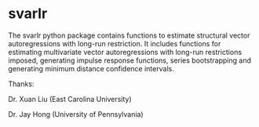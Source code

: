 # svarlr


The svarlr python package contains functions to estimate structural vector autoregressions with long-run restriction. It includes functions for estimating multivariate vector autoregressions with long-run restrictions imposed, generating impulse response functions, series bootstrapping and generating minimum distance confidence intervals. 

Thanks:

Dr. Xuan Liu (East Carolina University)

Dr. Jay Hong (University of Pennsylvania)

